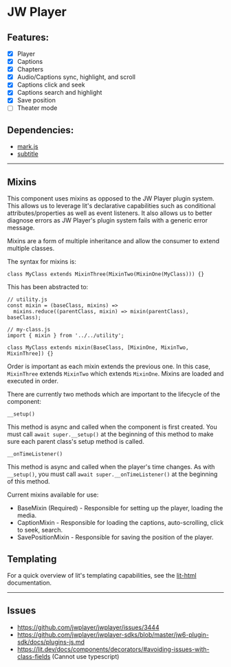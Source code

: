 # JW Player

## Features:

* [X] Player
* [X] Captions
* [X] Chapters
* [X] Audio/Captions sync, highlight, and scroll
* [X] Captions click and seek
* [X] Captions search and highlight
* [X] Save position
* [ ] Theater mode

## Dependencies:
* [mark.js](https://github.com/julmot/mark.js/)
* [subtitle](https://github.com/gsantiago/subtitle.js)

---

## Mixins

This component uses mixins as opposed to the JW Player plugin system. This allows us to leverage lit's declarative capabilities such as conditional attributes/properties as well as event listeners. It also allows us to better diagnose errors as JW Player's plugin system fails with a generic error message.

Mixins are a form of multiple inheritance and allow the consumer to extend multiple classes.

The syntax for mixins is:

```
class MyClass extends MixinThree(MixinTwo(MixinOne(MyClass))) {}
```

This has been abstracted to:

```
// utility.js
const mixin = (baseClass, mixins) =>
  mixins.reduce((parentClass, mixin) => mixin(parentClass), baseClass);
```

```
// my-class.js
import { mixin } from '../../utility';

class MyClass extends mixin(BaseClass, [MixinOne, MixinTwo, MixinThree]) {}
```

Order is important as each mixin extends the previous one. In this case, `MixinThree` extends `MixinTwo` which extends `MixinOne`. Mixins are loaded and executed in order.

There are currently two methods which are important to the lifecycle of the component:

`__setup()`

This method is async and called when the component is first created. You must call `await super.__setup()` at the beginning of this method to make sure each parent class's setup method is called.

`__onTimeListener()`

This method is async and called when the player's time changes. As with `__setup()`, you must call `await super.__onTimeListener()` at the beginning of this method.

Current mixins available for use:
* BaseMixin (Required) - Responsible for setting up the player, loading the media.
* CaptionMixin - Responsible for loading the captions, auto-scrolling, click to seek, search.
* SavePositionMixin - Responsible for saving the position of the player.

## Templating

For a quick overview of lit's templating capabilities, see the [lit-html](https://lit.dev/docs/templates/overview/) documentation.

---

## Issues

* https://github.com/jwplayer/jwplayer/issues/3444
* https://github.com/jwplayer/jwplayer-sdks/blob/master/jw6-plugin-sdk/docs/plugins-js.md
* https://lit.dev/docs/components/decorators/#avoiding-issues-with-class-fields (Cannot use typescript)